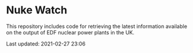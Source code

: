 # Nuke Watch

This repository includes code for retrieving the latest information available on the output of EDF nuclear power plants in the UK.

Last updated: 2021-02-27 23:06